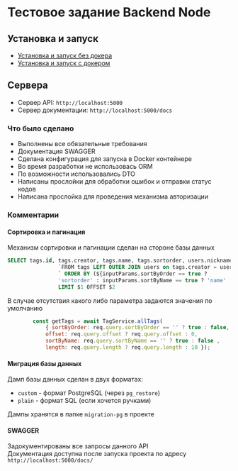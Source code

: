 # Тестовое задание Backend Node

## Установка и запуск

* [Установка и запуск без докера](https://github.com/ruhose73/test-backend/blob/main/docs/CLEAR.MD)
* [Установка и запуск с докером](https://github.com/ruhose73/test-backend/blob/main/docs/DOCKER.MD)

## Сервера

* Сервер API: ```http://localhost:5000```
* Сервер документации: ```http://localhost:5000/docs```

### Что было сделано

* Выполнены все обязательные требования
* Документация SWAGGER
* Сделана конфигурация для запуска в Docker контейнере
* Во время разработки не использовась ORM
* По возможности использовались DTO
* Написаны прослойки для обработки ошибок и отправки статус кодов
* Написана прослойка для проведения механизма авторизации

### Комментарии

#### Сортировка и пагинация

Механизм сортировки и пагинации сделан на стороне базы данных

```sql
SELECT tags.id, tags.creator, tags.name, tags.sortorder, users.nickname, users.uid ` +
                `FROM tags LEFT OUTER JOIN users on tags.creator = users.uid` +
                ` ORDER BY (${inputParams.sortByOrder == true ? 
                'sortorder' : inputParams.sortByName == true ? 'name' : 'id'}) 
                LIMIT $1 OFFSET $2
```

В случае отсутствия какого либо параметра задаются значения по умолчанию

```js
        const getTags = await TagService.allTags(
            { sortByOrder: req.query.sortByOrder == '' ? true : false, 
            offset: req.query.offset ? req.query.offset : 0,
            sortByName: req.query.sortByName == '' ? true : false , 
            length: req.query.length ? req.query.length : 10 });
```

#### Миграция базы данных

Дамп базы данных сделан в двух форматах:

* `custom` - формат PostgreSQL (через `pg_restore`)
* `plain` - формат SQL (если хочется ручками)

Дампы хранятся в папке `migration-pg` в проекте

#### SWAGGER

Задокументированы все запросы данного API  
Документация доступна после запуска проекта по адресу `http://localhost:5000/docs/`
